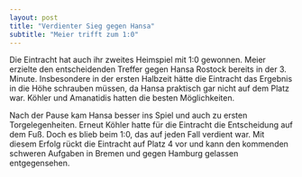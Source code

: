 ```yaml
---
layout: post
title: "Verdienter Sieg gegen Hansa"
subtitle: "Meier trifft zum 1:0"
---
```


Die Eintracht hat auch ihr zweites Heimspiel mit 1:0 gewonnen. Meier erzielte den entscheidenden Treffer gegen Hansa Rostock bereits in der 3. Minute. Insbesondere in der ersten Halbzeit hätte die Eintracht das Ergebnis in die Höhe schrauben müssen, da Hansa praktisch gar nicht auf dem Platz war. Köhler und Amanatidis hatten die besten Möglichkeiten.

Nach der Pause kam Hansa besser ins Spiel und auch zu ersten Torgelegenheiten. Erneut Köhler hatte für die Eintracht die Entscheidung auf dem Fuß. Doch es blieb beim 1:0, das auf jeden Fall verdient war. Mit diesem Erfolg rückt die Eintracht auf Platz 4 vor und kann den kommenden schweren Aufgaben in Bremen und gegen Hamburg gelassen entgegensehen.
